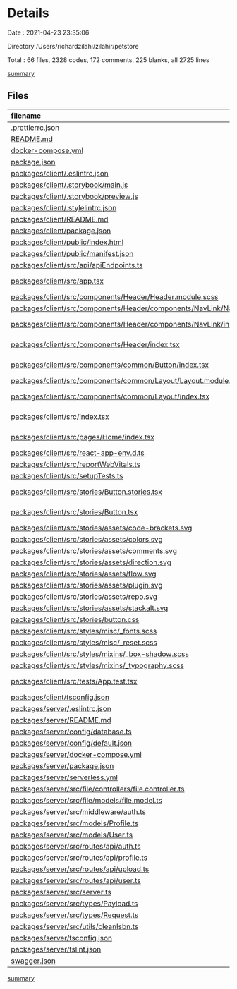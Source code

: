 # Details

Date : 2021-04-23 23:35:06

Directory /Users/richardzilahi/zilahir/petstore

Total : 66 files,  2328 codes, 172 comments, 225 blanks, all 2725 lines

[summary](results.md)

## Files
| filename | language | code | comment | blank | total |
| :--- | :--- | ---: | ---: | ---: | ---: |
| [.prettierrc.json](/.prettierrc.json) | JSON | 9 | 0 | 1 | 10 |
| [README.md](/README.md) | Markdown | 31 | 0 | 7 | 38 |
| [docker-compose.yml](/docker-compose.yml) | YAML | 12 | 0 | 0 | 12 |
| [package.json](/package.json) | JSON | 15 | 28 | 1 | 44 |
| [packages/client/.eslintrc.json](/packages/client/.eslintrc.json) | JSON | 63 | 0 | 1 | 64 |
| [packages/client/.storybook/main.js](/packages/client/.storybook/main.js) | JavaScript | 31 | 3 | 0 | 34 |
| [packages/client/.storybook/preview.js](/packages/client/.storybook/preview.js) | JavaScript | 9 | 0 | 1 | 10 |
| [packages/client/.stylelintrc.json](/packages/client/.stylelintrc.json) | JSON | 3 | 17 | 0 | 20 |
| [packages/client/README.md](/packages/client/README.md) | Markdown | 26 | 0 | 21 | 47 |
| [packages/client/package.json](/packages/client/package.json) | JSON | 73 | 9 | 0 | 82 |
| [packages/client/public/index.html](/packages/client/public/index.html) | HTML | 20 | 23 | 1 | 44 |
| [packages/client/public/manifest.json](/packages/client/public/manifest.json) | JSON | 25 | 0 | 1 | 26 |
| [packages/client/src/api/apiEndpoints.ts](/packages/client/src/api/apiEndpoints.ts) | TypeScript | 4 | 0 | 2 | 6 |
| [packages/client/src/app.tsx](/packages/client/src/app.tsx) | TypeScript React | 9 | 0 | 3 | 12 |
| [packages/client/src/components/Header/Header.module.scss](/packages/client/src/components/Header/Header.module.scss) | SCSS | 31 | 0 | 8 | 39 |
| [packages/client/src/components/Header/components/NavLink/NavLink.module.scss](/packages/client/src/components/Header/components/NavLink/NavLink.module.scss) | SCSS | 23 | 0 | 5 | 28 |
| [packages/client/src/components/Header/components/NavLink/index.tsx](/packages/client/src/components/Header/components/NavLink/index.tsx) | TypeScript React | 18 | 0 | 5 | 23 |
| [packages/client/src/components/Header/index.tsx](/packages/client/src/components/Header/index.tsx) | TypeScript React | 20 | 0 | 4 | 24 |
| [packages/client/src/components/common/Button/index.tsx](/packages/client/src/components/common/Button/index.tsx) | TypeScript React | 3 | 0 | 3 | 6 |
| [packages/client/src/components/common/Layout/Layout.module.scss](/packages/client/src/components/common/Layout/Layout.module.scss) | SCSS | 5 | 0 | 2 | 7 |
| [packages/client/src/components/common/Layout/index.tsx](/packages/client/src/components/common/Layout/index.tsx) | TypeScript React | 9 | 0 | 5 | 14 |
| [packages/client/src/index.tsx](/packages/client/src/index.tsx) | TypeScript React | 12 | 0 | 2 | 14 |
| [packages/client/src/pages/Home/index.tsx](/packages/client/src/pages/Home/index.tsx) | TypeScript React | 9 | 0 | 3 | 12 |
| [packages/client/src/react-app-env.d.ts](/packages/client/src/react-app-env.d.ts) | TypeScript | 0 | 1 | 1 | 2 |
| [packages/client/src/reportWebVitals.ts](/packages/client/src/reportWebVitals.ts) | TypeScript | 13 | 0 | 3 | 16 |
| [packages/client/src/setupTests.ts](/packages/client/src/setupTests.ts) | TypeScript | 1 | 4 | 1 | 6 |
| [packages/client/src/stories/Button.stories.tsx](/packages/client/src/stories/Button.stories.tsx) | TypeScript React | 30 | 0 | 8 | 38 |
| [packages/client/src/stories/Button.tsx](/packages/client/src/stories/Button.tsx) | TypeScript React | 28 | 18 | 3 | 49 |
| [packages/client/src/stories/assets/code-brackets.svg](/packages/client/src/stories/assets/code-brackets.svg) | XML | 1 | 0 | 0 | 1 |
| [packages/client/src/stories/assets/colors.svg](/packages/client/src/stories/assets/colors.svg) | XML | 1 | 0 | 0 | 1 |
| [packages/client/src/stories/assets/comments.svg](/packages/client/src/stories/assets/comments.svg) | XML | 1 | 0 | 0 | 1 |
| [packages/client/src/stories/assets/direction.svg](/packages/client/src/stories/assets/direction.svg) | XML | 1 | 0 | 0 | 1 |
| [packages/client/src/stories/assets/flow.svg](/packages/client/src/stories/assets/flow.svg) | XML | 1 | 0 | 0 | 1 |
| [packages/client/src/stories/assets/plugin.svg](/packages/client/src/stories/assets/plugin.svg) | XML | 1 | 0 | 0 | 1 |
| [packages/client/src/stories/assets/repo.svg](/packages/client/src/stories/assets/repo.svg) | XML | 1 | 0 | 0 | 1 |
| [packages/client/src/stories/assets/stackalt.svg](/packages/client/src/stories/assets/stackalt.svg) | XML | 1 | 0 | 0 | 1 |
| [packages/client/src/stories/button.css](/packages/client/src/stories/button.css) | CSS | 30 | 0 | 1 | 31 |
| [packages/client/src/styles/misc/_fonts.scss](/packages/client/src/styles/misc/_fonts.scss) | SCSS | 1 | 0 | 1 | 2 |
| [packages/client/src/styles/misc/_reset.scss](/packages/client/src/styles/misc/_reset.scss) | SCSS | 130 | 5 | 10 | 145 |
| [packages/client/src/styles/mixins/_box-shadow.scss](/packages/client/src/styles/mixins/_box-shadow.scss) | SCSS | 3 | 0 | 1 | 4 |
| [packages/client/src/styles/mixins/_typography.scss](/packages/client/src/styles/mixins/_typography.scss) | SCSS | 8 | 0 | 2 | 10 |
| [packages/client/src/tests/App.test.tsx](/packages/client/src/tests/App.test.tsx) | TypeScript React | 8 | 1 | 2 | 11 |
| [packages/client/tsconfig.json](/packages/client/tsconfig.json) | JSON | 26 | 0 | 1 | 27 |
| [packages/server/.eslintrc.json](/packages/server/.eslintrc.json) | JSON | 6 | 0 | 1 | 7 |
| [packages/server/README.md](/packages/server/README.md) | Markdown | 0 | 0 | 1 | 1 |
| [packages/server/config/database.ts](/packages/server/config/database.ts) | TypeScript | 19 | 2 | 3 | 24 |
| [packages/server/config/default.json](/packages/server/config/default.json) | JSON | 3 | 0 | 1 | 4 |
| [packages/server/docker-compose.yml](/packages/server/docker-compose.yml) | YAML | 12 | 0 | 0 | 12 |
| [packages/server/package.json](/packages/server/package.json) | JSON | 51 | 0 | 1 | 52 |
| [packages/server/serverless.yml](/packages/server/serverless.yml) | YAML | 28 | 0 | 1 | 29 |
| [packages/server/src/file/controllers/file.controller.ts](/packages/server/src/file/controllers/file.controller.ts) | TypeScript | 14 | 0 | 4 | 18 |
| [packages/server/src/file/models/file.model.ts](/packages/server/src/file/models/file.model.ts) | TypeScript | 67 | 0 | 14 | 81 |
| [packages/server/src/middleware/auth.ts](/packages/server/src/middleware/auth.ts) | TypeScript | 23 | 3 | 4 | 30 |
| [packages/server/src/models/Profile.ts](/packages/server/src/models/Profile.ts) | TypeScript | 33 | 7 | 5 | 45 |
| [packages/server/src/models/User.ts](/packages/server/src/models/User.ts) | TypeScript | 26 | 6 | 5 | 37 |
| [packages/server/src/routes/api/auth.ts](/packages/server/src/routes/api/auth.ts) | TypeScript | 74 | 6 | 12 | 92 |
| [packages/server/src/routes/api/profile.ts](/packages/server/src/routes/api/profile.ts) | TypeScript | 119 | 20 | 22 | 161 |
| [packages/server/src/routes/api/upload.ts](/packages/server/src/routes/api/upload.ts) | TypeScript | 9 | 0 | 3 | 12 |
| [packages/server/src/routes/api/user.ts](/packages/server/src/routes/api/user.ts) | TypeScript | 73 | 4 | 15 | 92 |
| [packages/server/src/server.ts](/packages/server/src/server.ts) | TypeScript | 65 | 5 | 15 | 85 |
| [packages/server/src/types/Payload.ts](/packages/server/src/types/Payload.ts) | TypeScript | 2 | 4 | 2 | 8 |
| [packages/server/src/types/Request.ts](/packages/server/src/types/Request.ts) | TypeScript | 4 | 4 | 3 | 11 |
| [packages/server/src/utils/cleanIsbn.ts](/packages/server/src/utils/cleanIsbn.ts) | TypeScript | 1 | 0 | 0 | 1 |
| [packages/server/tsconfig.json](/packages/server/tsconfig.json) | JSON | 14 | 2 | 1 | 17 |
| [packages/server/tslint.json](/packages/server/tslint.json) | JSON | 42 | 0 | 1 | 43 |
| [swagger.json](/swagger.json) | JSON | 897 | 0 | 1 | 898 |

[summary](results.md)